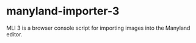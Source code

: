 # manyland-importer-3
MLI 3 is a browser console script for importing images into the Manyland editor.
